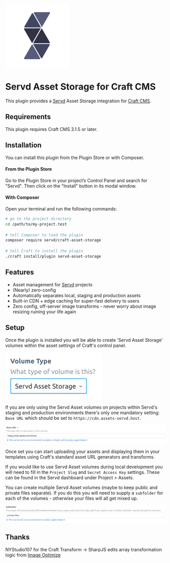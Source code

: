 <img src="/src/icon.png" width="200px" alt="Servd Icon" title="Servd Icon" style="max-width:100%;">

# Servd Asset Storage for Craft CMS

This plugin provides a [Servd](https://servd.host) Asset Storage integration for [Craft CMS](https://craftcms.com/).

## Requirements

This plugin requires Craft CMS 3.1.5 or later.

## Installation

You can install this plugin from the Plugin Store or with Composer.

#### From the Plugin Store

Go to the Plugin Store in your project’s Control Panel and search for "Servd". Then click on the "Install" button in its modal window.

#### With Composer

Open your terminal and run the following commands:

```bash
# go to the project directory
cd /path/to/my-project.test

# tell Composer to load the plugin
composer require servd/craft-asset-storage

# tell Craft to install the plugin
./craft install/plugin servd-asset-storage
```

## Features

* Asset management for [Servd](https://servd.host) projects
* (Nearly) zero-config
* Automatically separates local, staging and production assets
* Built-in CDN + edge caching for super-fast delivery to users
* Zero config, off-server image transforms - never worry about image resizing ruining your life again

## Setup

Once the plugin is installed you will be able to create 'Servd Asset Storage' volumes within the asset settings of Craft's control panel.

![Servd Volume Type](/images/volume-type.png "Servd Asset Storage Volume")

If you are only using the Servd Asset volumes on projects within Servd's staging and production environments there's only one mandatory setting: `Base URL` which should be set to `https://cdn.assets-servd.host`. 

![Servd Volume Base URL](/images/base-url.png "Servd Volume Base URL")

Once set you can start uploading your assets and displaying them in your templates using Craft's standard asset URL generators and transforms.

If you would like to use Servd Asset volumes during local development you will need to fill in the `Project Slug` and `Secret Access Key` settings. These can be found in the Servd dashboard under Project > Assets.

You can create multiple Servd Asset volumes (maybe to keep public and private files separate). If you do this you will need to supply a `subfolder` for each of the volumes - otherwise your files will all get mixed up.

![Servd Volume Subfolder](/images/subfolder.png "Servd Volume Subfolder")

## Thanks

NYStudio107 for the Craft Transform -> SharpJS edits array transformation logic from [Image Optimize](https://github.com/nystudio107/craft-imageoptimize)

